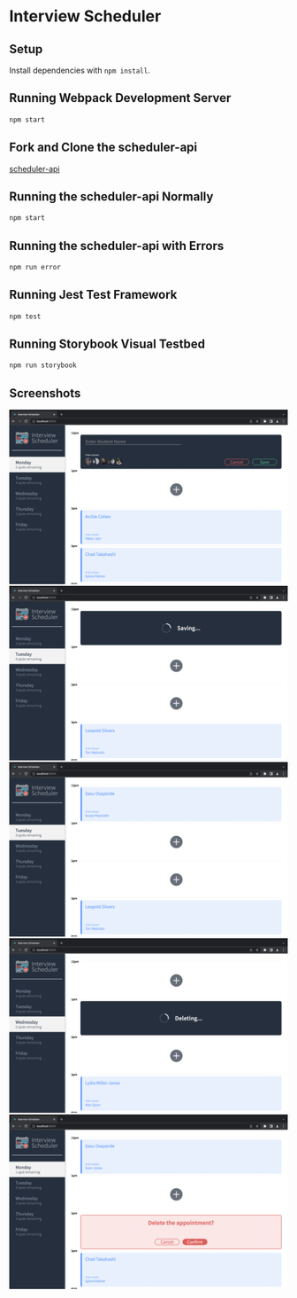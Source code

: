 # Interview Scheduler

## Setup

Install dependencies with `npm install`.

## Running Webpack Development Server

```sh
npm start
```

## Fork and Clone the scheduler-api

[scheduler-api](https://github.com/lighthouse-labs/scheduler-api)

## Running the scheduler-api Normally

```sh
npm start
```

## Running the scheduler-api with Errors

```sh
npm run error
```

## Running Jest Test Framework

```sh
npm test
```

## Running Storybook Visual Testbed

```sh
npm run storybook
```

## Screenshots
!["Form for adding a new appointment"](https://github.com/Sasu-Osayande/scheduler/blob/master/docs/Add-an-appointment-form.png?raw=true)
!["Saving an appointment"](https://github.com/Sasu-Osayande/scheduler/blob/master/docs/Save%20an%20appointment.png?raw=true)
!["Added a new appointment"](https://github.com/Sasu-Osayande/scheduler/blob/master/docs/Add-a-new-appointment.png?raw=true)
!["Deleting an appointment"](https://github.com/Sasu-Osayande/scheduler/blob/master/docs/Delete-an-appointment.png?raw=true)
!["Confirmation to delete an appointment"](https://github.com/Sasu-Osayande/scheduler/blob/master/docs/Delete-appointment-confirmation.png?raw=true)
